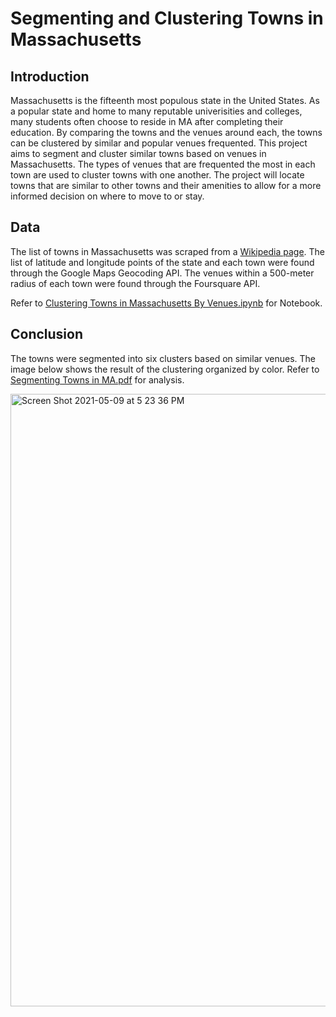 # Segmenting and Clustering Towns in Massachusetts

## Introduction
Massachusetts is the fifteenth most populous state in the United States. As a popular state and home to many reputable univerisities and colleges, many students often choose to reside in MA after completing their education. By comparing the towns and the venues around each, the towns can be clustered by similar and popular venues frequented. This project aims to segment and cluster similar towns based on venues in Massachusetts. The types of venues that are frequented the most in each town are used to cluster towns with one another. The project will locate towns that are similar to other towns and their amenities to allow for a more informed decision on where to move to or stay. 

## Data
The list of towns in Massachusetts was scraped from a [Wikipedia page](https://en.wikipedia.org/wiki/List_of_Massachusetts_locations_by_per_capita_income). The list of latitude and longitude points of the state and each town were found through the Google Maps Geocoding API. The venues within a 500-meter radius of each town were found through the Foursquare API. 


Refer to [Clustering Towns in Massachusetts By Venues.ipynb](https://github.com/vivian-xia/Segmenting_and_Clustering_Towns_in_MA/blob/master/Segmenting%20and%20Clustering%20Towns%20in%20Massachusetts.ipynb) for Notebook.

## Conclusion
The towns were segmented into six clusters based on similar venues. The image below shows the result of the clustering organized by color. Refer to [Segmenting Towns in MA.pdf](https://github.com/vivian-xia/Segmenting_and_Clustering_Towns_in_MA/blob/master/Segmenting%20Towns%20in%20MA.pdf) for analysis. 


<img width="980" alt="Screen Shot 2021-05-09 at 5 23 36 PM" src="https://user-images.githubusercontent.com/71834450/117587324-5c766c00-b0eb-11eb-84a9-dcbf0ba80626.png">
